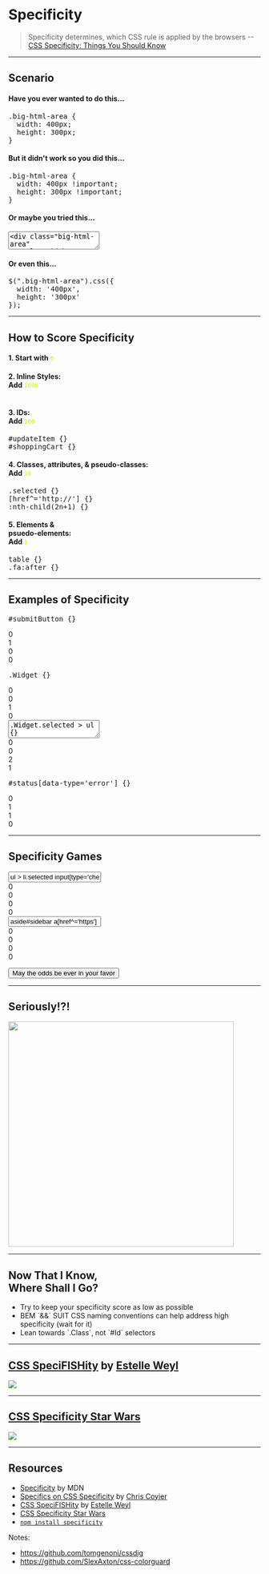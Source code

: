 # Specificity

> Specificity determines, which CSS rule is applied by the browsers --[CSS Specificity: Things You Should Know](http://www.smashingmagazine.com/2007/07/27/css-specificity-things-you-should-know/)

------

## Scenario
<!-- .slide: data-title="Specificity" data-state="backEndBrian juniorJacob" -->

<div class="Split">
  <div class="Split-column">
    <div class="fragment">
      <h4>Have you ever wanted to do this...</h4>
      <pre data-codemirror data-mode="text/css" data-line-numbers="false">.big-html-area {
  width: 400px;
  height: 300px;
}</pre>
    </div>
    <div class="fragment">
      <h4>But it didn't work so you did this...</h4>
      <pre data-codemirror data-mode="text/css" data-line-numbers="false">.big-html-area {
  width: 400px !important;
  height: 300px !important;
}</pre>
    </div>
  </div>
  <div class="Split-column">
    <div class="fragment">
      <h4>Or maybe you tried this...</h4>
      <textarea data-codemirror data-mode="text/html" data-line-numbers="false"><div class="big-html-area"
  style="width: 400px; height: 300px;">
</div></textarea>
    </div>
    <div class="fragment">
      <h4>Or even this...</h4>
      <pre data-codemirror data-mode="text/javascript" data-line-numbers="false">$(".big-html-area").css({
  width: '400px',
  height: '300px'
});</pre>
    </div>
  </div>
</div>

------

## How to Score Specificity
<!-- .slide: data-title="Specificity" data-state="backEndBrian juniorJacob" -->

<div class="Split">
  <div class="Split-column">
    <div class="fragment">
      <h4>1. Start with <code style="color: #D8FA3C;">0</code></h4>
    </div>
    <div class="fragment">
      <h4>2. Inline Styles: <br/>Add <code style="color: #D8FA3C;">1000</code></h4>
      <pre data-codemirror data-mode="text/html" data-line-numbers="false"><div style="color: red;"></div></pre>
    </div>
    <div class="fragment">
      <h4>3. IDs: <br/>Add <code style="color: #D8FA3C;">100</code></h4>
      <pre data-codemirror data-mode="text/css" data-line-numbers="false">#updateItem {}
#shoppingCart {}</pre>
    </div>
  </div>
  <div class="Split-column">
    <div class="fragment">
      <h4>4. Classes, attributes, & pseudo-classes: <br/>Add <code style="color: #D8FA3C;">10</code></h4>
      <pre data-codemirror data-mode="text/css" data-line-numbers="false">.selected {}
[href^='http://'] {}
:nth-child(2n+1) {}</pre>
    </div>
    <div class="fragment">
      <h4>5. Elements & <br /> psuedo-elements: <br/>Add <code style="color: #D8FA3C;">1</code></h4>
      <pre data-codemirror data-mode="text/css" data-line-numbers="false">table {}
.fa:after {}</pre>
    </div>
  </div>
</div>

------

## Examples of Specificity
<!-- .slide: data-title="Specificity" data-state="backEndBrian juniorJacob" -->

<div class="Split">
  <div class="Split-column">
    <div class="fragment">
      <pre data-codemirror data-mode="text/css" data-line-numbers="false">#submitButton {}</pre>
      <div class="Specificity">
        <div class="Specificity-score">
          <div class="Specificity-value Specificity-value--inline">0</div>
          <div class="Specificity-value Specificity-value--ids">1</div>
          <div class="Specificity-value Specificity-value--classes">0</div>
          <div class="Specificity-value Specificity-value--elements">0</div>
        </div>
      </div>
    </div>
    <div class="fragment">
      <pre data-codemirror data-mode="text/css" data-line-numbers="false">.Widget {}</pre>
      <div class="Specificity">
        <div class="Specificity-score">
          <div class="Specificity-value Specificity-value--inline">0</div>
          <div class="Specificity-value Specificity-value--ids">0</div>
          <div class="Specificity-value Specificity-value--classes">1</div>
          <div class="Specificity-value Specificity-value--elements">0</div>
        </div>
      </div>
    </div>
  </div>
  <div class="Split-column">
    <div class="fragment">
      <textarea data-codemirror data-mode="text/css" data-line-numbers="false">.Widget.selected > ul {}</textarea>
      <div class="Specificity">
        <div class="Specificity-score">
          <div class="Specificity-value Specificity-value--inline">0</div>
          <div class="Specificity-value Specificity-value--ids">0</div>
          <div class="Specificity-value Specificity-value--classes">2</div>
          <div class="Specificity-value Specificity-value--elements">1</div>
        </div>
      </div>
    </div>
    <div class="fragment">
      <pre data-codemirror data-mode="text/css" data-line-numbers="false">#status[data-type='error'] {}</pre>
      <div class="Specificity">
        <div class="Specificity-score">
          <div class="Specificity-value Specificity-value--inline">0</div>
          <div class="Specificity-value Specificity-value--ids">1</div>
          <div class="Specificity-value Specificity-value--classes">1</div>
          <div class="Specificity-value Specificity-value--elements">0</div>
        </div>
      </div>
    </div>
  </div>
</div>

------

## Specificity Games
<!-- .slide: data-title="Specificity" data-state="specificity backEndBrian juniorJacob midLevelMelissa" data-background="imgs/the-hunger-games.jpeg" -->

<div class="SpecificityGame">
  <div class="Specificity">
    <input class="Specificity-input" value="ul > li.selected input[type='checkbox']" />
    <div class="Specificity-score">
      <div class="Specificity-value Specificity-value--inline">0</div>
      <div class="Specificity-value Specificity-value--ids">0</div>
      <div class="Specificity-value Specificity-value--classes">0</div>
      <div class="Specificity-value Specificity-value--elements">0</div>
    </div>
  </div>

  <div class="Specificity">
    <input class="Specificity-input" value="aside#sidebar a[href^='https']" />
    <div class="Specificity-score">
      <div class="Specificity-value Specificity-value--inline">0</div>
      <div class="Specificity-value Specificity-value--ids">0</div>
      <div class="Specificity-value Specificity-value--classes">0</div>
      <div class="Specificity-value Specificity-value--elements">0</div>
    </div>
  </div>

  <button>May the odds be ever in your favor</button>
</div>

------

## Seriously!?!
<!-- .slide: data-title="Specificity" data-state="backEndBrian juniorJacob midLevelMelissa" -->

<img src="imgs/mild-shock.gif" style="height: 450px;" />

------

## Now That I Know, <br/>Where Shall I Go?
<!-- .slide: data-title="Specificity" data-state="backEndBrian juniorJacob midLevelMelissa" -->

* <!-- .element: class="fragment" data-fragment-index="1" -->Try to keep your specificity score as low as possible
* <!-- .element: class="fragment" data-fragment-index="2" -->BEM `&&` SUIT CSS naming conventions can help address high specificity (wait for it)
* <!-- .element: class="fragment" data-fragment-index="3" --> Lean towards `.Class`, not `#Id` selectors

------

## [CSS SpeciFISHity](http://www.standardista.com/css3/css-specificity/) by [Estelle Weyl](http://twitter.com/estellevw)
<!-- .slide: data-title="Specificity" data-state="backEndBrian juniorJacob midLevelMelissa" -->

![](./imgs/specifishity.png)

------

## [CSS Specificity Star Wars](http://www.stuffandnonsense.co.uk/archives/css_specificity_wars.html)
<!-- .slide: data-title="Specificity" data-state="backEndBrian juniorJacob midLevelMelissa extended" -->

![](./imgs/specificitywars.jpg)

------

## Resources
<!-- .slide: data-title="Specificity" data-state="backEndBrian juniorJacob midLevelMelissa resources" -->

* [Specificity](https://developer.mozilla.org/en-US/docs/Web/CSS/Specificity) by MDN
* [Specifics on CSS Specificity](https://css-tricks.com/specifics-on-css-specificity/) by [Chris Coyier](http://twitter.com/chriscoyier)
* [CSS SpeciFISHity](http://www.standardista.com/css3/css-specificity/) by [Estelle Weyl](http://twitter.com/estellevw)
* [CSS Specificity Star Wars](http://www.stuffandnonsense.co.uk/archives/css_specificity_wars.html)
* [`npm install specificity`](https://github.com/keeganstreet/specificity)

Notes:

* https://github.com/tomgenoni/cssdig
* https://github.com/SlexAxton/css-colorguard

